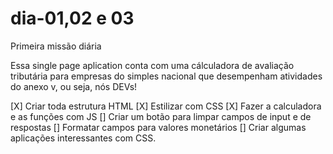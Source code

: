 # dia-01,02 e 03
Primeira missão diária

Essa single page aplication conta com uma cálculadora de avaliação tributária para empresas do simples nacional que desempenham atividades do anexo v, ou seja, nós DEVs!

[X] Criar toda estrutura HTML
[X] Estilizar com CSS
[X] Fazer a calculadora e as funções com JS
[] Criar um botão para limpar campos de input e de respostas
[] Formatar campos para valores monetários
[] Criar algumas aplicações interessantes com CSS.

